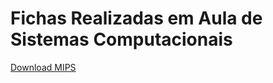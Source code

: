 # Fichas Realizadas em Aula de Sistemas Computacionais


[Download MIPS](https://cloud.andrepaulo.tk/index.php/s/t68xT2MgCNDDobF)
